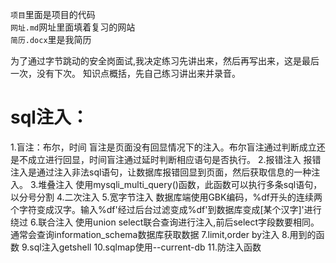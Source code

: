 `项目`里面是项目的代码  
`网址.md`网址里面填着复习的网站  
`简历.docx`里是我简历  

为了通过字节跳动的安全岗面试,我决定练习先讲出来，然后再写出来，这是最后一次，没有下次。
知识点概括，先自己练习讲出来并录音。

# sql注入：
1.盲注：布尔，时间
    盲注是页面没有回显情况下的注入。布尔盲注通过判断成立还是不成立进行回显，时间盲注通过延时判断相应语句是否执行。
2.报错注入
    报错注入是通过注入非法sql语句，让数据库报错回显到页面，然后获取信息的一种注入。
3.堆叠注入
    使用mysqli_multi_query()函数，此函数可以执行多条sql语句，以分号分割
4.二次注入
5.宽字节注入
    数据库端使用GBK编码，%df开头的连续两个字符变成汉字。输入%df'经过后台过滤变成%df\'到数据库变成[某个汉字]'进行绕过
6.联合注入
    使用union select联合查询进行注入,前后select字段数要相同。通常会查询information_schema数据库获取数据
7.limit,order by注入
8.用到的函数
9.sql注入getshell
10.sqlmap使用--current-db
11.防注入函数
